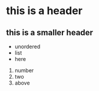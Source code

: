 # this is a header
## this is a smaller header

* unordered
* list
* here

1. number
1. two
3. above
